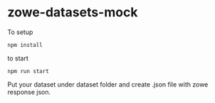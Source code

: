 # zowe-datasets-mock

To setup

```npm install```

to start

```npm run start```

Put your dataset under dataset folder and create <DSNAME>.json file with zowe response json.
